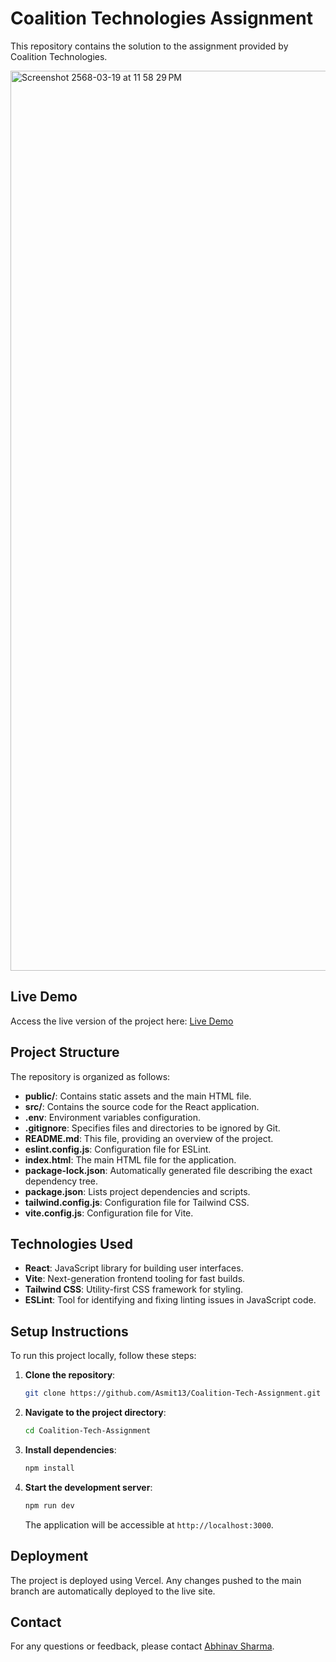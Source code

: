 # Coalition Technologies Assignment

This repository contains the solution to the assignment provided by Coalition Technologies.

<img width="1440" alt="Screenshot 2568-03-19 at 11 58 29 PM" src="https://github.com/user-attachments/assets/1fa8ee87-b335-4e8f-a212-2d48dd1563d0" />


## Live Demo

Access the live version of the project here: [Live Demo](https://coalition-tech-assignment.vercel.app/)

## Project Structure

The repository is organized as follows:

- **public/**: Contains static assets and the main HTML file.
- **src/**: Contains the source code for the React application.
- **.env**: Environment variables configuration.
- **.gitignore**: Specifies files and directories to be ignored by Git.
- **README.md**: This file, providing an overview of the project.
- **eslint.config.js**: Configuration file for ESLint.
- **index.html**: The main HTML file for the application.
- **package-lock.json**: Automatically generated file describing the exact dependency tree.
- **package.json**: Lists project dependencies and scripts.
- **tailwind.config.js**: Configuration file for Tailwind CSS.
- **vite.config.js**: Configuration file for Vite.

## Technologies Used

- **React**: JavaScript library for building user interfaces.
- **Vite**: Next-generation frontend tooling for fast builds.
- **Tailwind CSS**: Utility-first CSS framework for styling.
- **ESLint**: Tool for identifying and fixing linting issues in JavaScript code.

## Setup Instructions

To run this project locally, follow these steps:

1. **Clone the repository**:

   ```bash
   git clone https://github.com/Asmit13/Coalition-Tech-Assignment.git
   ```

2. **Navigate to the project directory**:

   ```bash
   cd Coalition-Tech-Assignment
   ```

3. **Install dependencies**:

   ```bash
   npm install
   ```

4. **Start the development server**:

   ```bash
   npm run dev
   ```

   The application will be accessible at `http://localhost:3000`.

## Deployment

The project is deployed using Vercel. Any changes pushed to the main branch are automatically deployed to the live site.

## Contact

For any questions or feedback, please contact [Abhinav Sharma](https://github.com/Abhinavsharma2310). 
